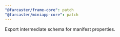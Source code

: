 ```yaml
---
"@farcaster/frame-core": patch
"@farcaster/miniapp-core": patch
---
```


Export intermediate schema for manifest properties.
